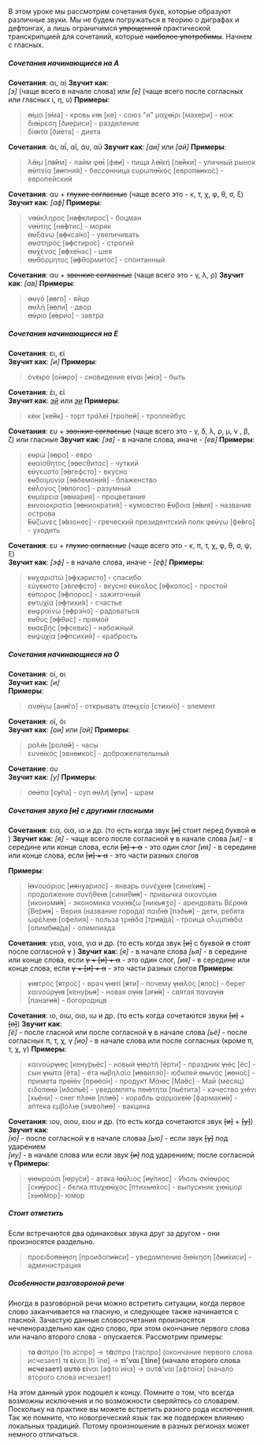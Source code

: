 В этом уроке мы рассмотрим сочетания букв, которые образуют различные звуки. Мы не будем погружаться в теорию о диграфах и дефтонгах, а лишь ограничимся ~~упрощенной~~ практической транскрипцией для сочетаний, которые ~~наиболее употребимы~~. Начнем с гласных.

##### Сочетания начинающиеся на А

**Сочетания**: αι, αί
**Звучит как**:  
*[э]* (чаще всего в начале слова) или *[е]* (чаще всего после согласных или гласных ι, η, υ)
**При­меры**:
> ~~αί~~μα [~~э́~~ма] - кровь
> κ~~αι~~ [к~~е~~] - союз "и" 
> μαχ~~αί~~ρι [мах~~е́~~ри] - нож
> δι~~αί~~ρεση [ðи~~е́~~риси] - разделение  
> δί~~αι~~τα [ðи́~~е~~та] - диета

**Сочетания**: άι, αΐ, αϊ, άυ, αϋ 
**Звучит как**: *[аи]* или *[ай]*
**При­меры**:
> λ~~άι~~μ [л~~а́й~~м] - лайм
> φ~~αΐ~~ [ф~~аи́~~] - пища
> λ~~αϊ~~κή [л~~ай~~ки́] - уличный рынок  
> ~~αϋ~~πνία [~~аи~~пни́я] - бессонница 
> ευρωπ~~αϊ~~κός [европ~~аи~~ко́с] - европейский

**Сочетания**: αυ + ~~глухие согласные~~ (чаще всего это - κ, τ, χ, φ, θ, σ, ξ)
**Звучит как**: *[аф]* 
**При­меры**:
> ν~~αύ~~κληρος [н~~аф~~клирос] - боцман  
> ν~~αύ~~της [н~~а́ф~~тис] - моряк  
> ~~αυ~~ξάνω [~~аф~~кса́но] - увеличивать  
> ~~αυ~~στηρός [~~аф~~стиро́с] - строгий  
> ~~αυ~~χένας [~~аф~~хе́нас] - шея  
> ~~αυ~~θόρμητος [~~аф~~θо́рмитос] - спонтанный  

**Сочетания**: αυ + ~~звонкие согласные~~ (чаще всего это - γ, λ, ρ)
**Звучит как**: *[ав]* 
**При­меры**:
> ~~αυ~~γό [~~ав~~го́] - яйцо  
> ~~αυ~~λή [~~ав~~ли́] - двор  
> ~~αύ~~ριο [~~а́в~~рио] - завтра

##### Сочетания начинающиеся на Ε

**Сочетания**: ει, εί  
**Звучит как**: *[и]*
**При­меры**:
> όν~~ει~~ρο [о́н~~и~~ρο] - сновидение
> ~~εί~~ναι [~~и́~~нэ] - быть  

**Сочетания**: έι, εϊ  
**Звучит как**: *[эй]([ей])* или *[эи]([еи])* 
**При­меры**:
> κ~~έι~~κ [к~~е́й~~к] - торт
> τρόλ~~εϊ~~ [тро́л~~ей~~] - троллейбус


**Сочетания**: ευ + ~~звонкие согласные~~ (чаще всего это - γ, δ, λ, ρ, μ, ν , β, ζ) или гласные 
**Звучит как**: *[эв]* - в начале слова, иначе - *[ев]*
**При­меры**:
> ~~ευ~~ρώ [~~эв~~ро́] - евро  
> ~~ευ~~αίσθητος [~~эв~~есθитос] - чуткий  
> ~~εύ~~γευστο [~~э́в~~гефсто] - вкусно  
> ~~ευ~~δαιμονία [~~эв~~ðемони́я] - блаженство  
> ~~εύ~~λογος [~~э́в~~логос] - разумный  
> ~~ευ~~μάρεια [~~эв~~ма́рия] - процветание  
> ~~ευ~~νοιοκρατία [~~эв~~ниократи́я] - кумовство 
> ~~Εύ~~βοια [~~э́в~~ия] - название острова  
> ~~Εύ~~ζωνες [~~э́в~~зонес] - греческий президентский полк 
> φ~~εύ~~γω [ф~~е́в~~го] - уходить

**Сочетания**: ευ + ~~глухие согласные~~ (чаще всего это - κ, π, τ, χ, φ, θ, σ, ψ, ξ)  
**Звучит как**: *[эф]* - в начале слова, иначе - *[еф]*
**При­меры**:
> ~~ευ~~χαριστώ [~~эф~~харисто́] - спасибо  
> εύγ~~ευ~~στο [э́вг~~еф~~сто] - вкусно
> ~~εύ~~κολος [~~э́ф~~колос] - простой  
> ~~εύ~~πορος [~~э́ф~~порос] - зажиточный  
> ~~ευ~~τυχία [~~эф~~тихи́я] - счастье  
> ~~ευ~~φραίνω [~~эф~~рэ́но] - радоваться  
> ~~ευ~~θύς [~~эф~~θи́с] - прямой  
> ~~ευ~~σεβής [~~эф~~севи́с] - набожный  
> ~~ευ~~ψυχία [~~эф~~психи́я] - храбрость  

##### Сочетания начинающиеся на О

**Сочетания**: οί, οι  
**Звучит как**: *[и]*  
**При­меры**:
> αν~~οί~~γω [ан~~и́~~го] - открывать
> στ~~οι~~χείο [ст~~и~~хи́о] - элемент  

**Сочетания**: οϊ, όι  
**Звучит как**: *[ои]* или *[ой]* 
**При­меры**:
> ρολ~~όι~~ [рол~~о́й~~] - часы  
> ευν~~οϊ~~κός [эвн~~ои~~ко́с] - доброжелательный

**Сочетание**: ου  
**Звучит как**: *[у]* 
**При­меры**:
> σ~~ού~~πα [с~~у́~~па] - суп
> ~~ου~~λή [~~у~~ли́] - шрам

#####  Сочетания звука ~~[и]~~ с другими гласными

**Сочетания**: εια, οια, ια и др. (то есть когда звук ~~[и]~~ стоит перед буквой ~~α~~ )
**Звучит как**: 
*[я]* - чаще всего после согласной ~~γ~~ в начале слова
*[ья]* - в середине или конце слова, ecли ~~[и] + α~~ - это один слог
*[ия]* - в середине или конце слова, ecли ~~[и] + α~~ - это части разных слогов

**При­меры**:
> ~~Ια~~νουάριος [~~ия~~нуа́риос] - январь
> συνέχ~~εια~~ [сине́х~~ия~~] - продолжение
> συνήθ~~εια~~ [сини́θ~~ия~~] - привычка
> οικονομ~~ία~~ [иконом~~и́я~~] - экономика
> νοικ~~ιά~~ζω [ник~~ья~~ʒо] - арендовать
> Βέρ~~οια~~ [Ве́р~~ия~~] - Верия (название города)
> παιδ~~ιά~~ [пэð~~ья~~] - дети, ребята
> ωφέλ~~εια~~ [оф~~е́~~лия] - польза
> τρ~~ιά~~δα [тр~~иа́~~да] - троица
> ολυμπ~~ιά~~δα [олимб~~иа́~~да] - олимпиада

**Сочетания**: γεια, γοια, για и др. (то есть когда звук ~~[и]~~ с буквой ~~α~~ стоят после согласной ~~γ~~ )
**Звучит как**: 
*[я]* - в начале слова
*[ья]* - в середине или конце слова, ecли ~~γ + [и] + α~~ - это один слог, 
*[ия]* - в середине или конце слова, если ~~γ + [и] + α~~ - это части разных слогов
**При­меры**:
> ~~για~~τρός [~~я~~тро́с] - врач
> ~~για~~τί [~~я~~ти́] - почему
> ~~για~~λός [~~я~~ло́с] - берег
> καινούρ~~για~~ [кену́р~~ья~~] - новая
> α~~γία~~ [а~~ги́я~~] - святая
> πανα~~γία~~ [пана~~ги́я~~] - богородицв

**Сочетания**: ιο, οιω, οιο, ιω и др. (то есть когда сочетаются звуки ~~[и]~~ + ~~[о]~~)
**Звучит как**:  
*[ё]* - после гласной или после согласной ~~γ~~ в начале слова
*[ьё]* - после согласных π, τ, χ, γ 
*[ио]* - в начале слова или после согласных (кроме π, τ, χ, γ)
**При­меры**:
> καινούρ~~γιο~~ς [кену́р~~ьё~~с] - новый
> ~~γιο~~ρτή [~~ё~~рти́] - праздник
> ~~γιό~~ς [~~ё~~с] - сын
> ~~γιώ~~τα [~~ё~~та] - ёта
> ~~ιω~~βηλαίο [~~ио~~вилэ́о]- юбилей
> ~~οιω~~νός [~~ио~~но́с] - примета
> πρ~~οϊό~~ν [пр~~оё~~о́н] - продукт
> Μά~~ιο~~ς [Ма́~~ё~~с] - Май (месяц)
> ειδοπ~~οιώ~~ [иðоп~~ьё~~] - уведомлять
> π~~οιό~~τητα [п~~ьё~~тита] - качество 
> χ~~ιό~~νι [х~~ьё~~ни] - снег
> πλ~~οίο~~ [пл~~и́о~~] - корабль
> φαρμακ~~είο~~ [фармак~~и́о~~] - аптека
> εμβόλ~~ιο~~ [эмво́л~~ио~~] - вакцина

**Сочетания**: ιου, οιου, ειου и др. (то есть когда сочетаются звук ~~[и]~~ + ~~[у]~~)
**Звучит как**:  
*[ю]* - после согласной ~~γ~~ в начале словаа 
*[ью]* - если звук ~~[у]~~ под ударением  
*[иу]* - в начале слова или если звук ~~[и]~~ под ударением; после согласной ~~γ~~
**При­меры**:
> ~~γιου~~ρούσι [~~ю~~ру́си] - атака
> ~~Ιού~~λιος [~~иу́~~лиос] - Июль
> σκ~~ίου~~ρος [ск~~и́у~~рос] - белка
> πτυχ~~ιού~~χος [птих~~ью́~~хос] - выпускник
> χ~~ιού~~μορ [х~~ью́~~мор]- юмор

#####  Стоит отметить
Если встречаются два одинаковых звука друг за другом - они произносятся раздельно.
> προειδο~~ποίη~~ση [проиðоп~~и́и~~си] - уведомление
> δ~~ιοί~~κηση [ð~~ии́~~киси] - администрация  

##### Особенности разговороной речи
Иногда в разговорной речи можно встретить ситуации, когда первое слово заканчивается на гласную, и следующее также начинается с гласной. Зачастую данные словосочетания произносятся нечленораздельно как одно слово, при этом окончание первого слова или начало второго слова - опускается. Рассмотрим примеры:

> τ**ο ά**σπρο [то а́спро] → τ**ά**σπρο [та́спро]  (окончание первого слова исчезает)
> τ**ι εί**ναι [ti ˈine] → **τί’**ναι [ˈtine]  (начало второго слова исчезает)
> αυτ**ό εί**ναι [афто́ и́нэ] → αυτ**ό**’ναι [афто́нэ]  (начало второго слова исчезает)
 
На этом данный урок подошел к концу. Помните о том, что всегда возможны исключения и по возможности сверяйтесь со словарем. Поскольку на практике вы можете встретить разного рода исключения. Так же помните, что новогреческий язык так же подвержен влиянию локальных традиций. Потому произношение в разных регионах может немного отличаться. 



